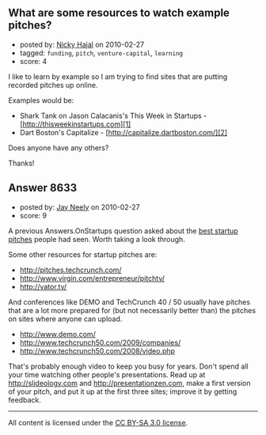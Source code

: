 ## What are some resources to watch example pitches?

- posted by: [Nicky Hajal](https://stackexchange.com/users/-1/2697-nicky-hajal) on 2010-02-27
- tagged: `funding`, `pitch`, `venture-capital`, `learning`
- score: 4

I like to learn by example so I am trying to find sites that are putting recorded pitches up online. 

Examples would be: 

 - Shark Tank on Jason Calacanis's This Week in Startups - [http://thisweekinstartups.com][1] 
 - Dart Boston's Capitalize - [http://capitalize.dartboston.com/][2]

Does anyone have any others?

Thanks!


  [1]: http://thisweekinstartups.com
  [2]: http://capitalize.dartboston.com/


## Answer 8633

- posted by: [Jay Neely](https://stackexchange.com/users/-1/1801-jay-neely) on 2010-02-27
- score: 9

<p>A previous Answers.OnStartups question asked about the <a href="http://answers.onstartups.com/questions/2312/best-start-up-pitch-videos" rel="nofollow">best startup pitches</a> people had seen. Worth taking a look through.</p>

<p>Some other resources for startup pitches are:</p>

<ul>
<li><a href="http://pitches.techcrunch.com/" rel="nofollow">http://pitches.techcrunch.com/</a></li>
<li><a href="http://www.virgin.com/entrepreneur/pitchtv/" rel="nofollow">http://www.virgin.com/entrepreneur/pitchtv/</a></li>
<li><a href="http://vator.tv/" rel="nofollow">http://vator.tv/</a></li>
</ul>

<p>And conferences like DEMO and TechCrunch 40 / 50 usually have pitches that are a lot more prepared for (but not necessarily better than) the pitches on sites where anyone can upload.</p>

<ul>
<li><a href="http://www.demo.com/" rel="nofollow">http://www.demo.com/</a></li>
<li><a href="http://www.techcrunch50.com/2009/companies/" rel="nofollow">http://www.techcrunch50.com/2009/companies/</a></li>
<li><a href="http://www.techcrunch50.com/2008/video.php" rel="nofollow">http://www.techcrunch50.com/2008/video.php</a></li>
</ul>

<p>That's probably enough video to keep you busy for years. Don't spend all your time watching other people's presentations. Read up at <a href="http://slideology.com" rel="nofollow">http://slideology.com</a> and <a href="http://presentationzen.com" rel="nofollow">http://presentationzen.com</a>, make a first version of your pitch, and put it up at the first three sites; improve it by getting feedback.</p>




---

All content is licensed under the [CC BY-SA 3.0 license](https://creativecommons.org/licenses/by-sa/3.0/).
